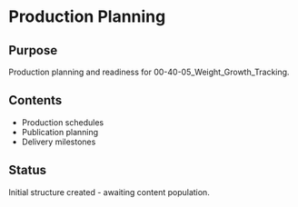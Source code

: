 # Production Planning

## Purpose
Production planning and readiness for 00-40-05_Weight_Growth_Tracking.

## Contents
- Production schedules
- Publication planning
- Delivery milestones

## Status
Initial structure created - awaiting content population.
